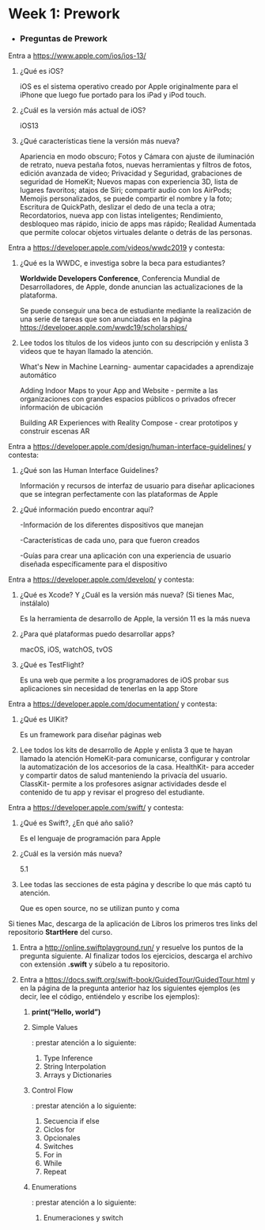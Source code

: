 # Week 1: Prework

- ### Preguntas de Prework

Entra a https://www.apple.com/ios/ios-13/
1. ¿Qué es iOS?

   iOS es el sistema operativo creado por Apple originalmente para el iPhone que luego fue portado para los iPad y iPod touch.

2. ¿Cuál es la versión más actual de iOS?

    iOS13

3. ¿Qué características tiene la versión más nueva?

   Apariencia en modo obscuro; Fotos y Cámara con ajuste de iluminación de retrato, nueva pestaña fotos, nuevas herramientas y filtros de fotos, edición avanzada de video; Privacidad y Seguridad, grabaciones de seguridad de HomeKit; Nuevos mapas con experiencia 3D, lista de lugares favoritos; atajos de Siri; compartir audio con los AirPods; Memojis personalizados, se puede compartir el nombre y la foto; Escritura de QuickPath, deslizar el dedo de una tecla a otra; Recordatorios, nueva app con listas inteligentes; Rendimiento, desbloqueo mas rápido, inicio de apps mas rápido; Realidad Aumentada que permite colocar objetos virtuales delante o detrás de las personas.



Entra a https://developer.apple.com/videos/wwdc2019 y contesta:

1. ¿Qué es la WWDC, e investiga sobre la beca para estudiantes?

   **Worldwide Developers Conference**, Conferencia Mundial de Desarrolladores, de Apple, donde anuncian las actualizaciones de la plataforma.

   Se puede conseguir una beca de estudiante mediante la realización de una serie de tareas que son anunciadas en  la página https://developer.apple.com/wwdc19/scholarships/

2. Lee todos los títulos de los videos junto con su descripción y enlista 3 videos que te hayan llamado la atención.

   What's New in Machine Learning- aumentar capacidades a aprendizaje automático

   Adding Indoor Maps to your App and Website - permite a las organizaciones con grandes espacios públicos o privados ofrecer información de ubicación

   Building AR Experiences with Reality Compose - crear prototipos y construir escenas AR

   

Entra a https://developer.apple.com/design/human-interface-guidelines/ y contesta:

1. ¿Qué son las Human Interface Guidelines?

   Información y recursos de interfaz de usuario para diseñar aplicaciones que se integran perfectamente con las plataformas de Apple

2. ¿Qué información puedo encontrar aquí?

   -Información de los diferentes dispositivos que manejan

   -Características de cada uno, para que fueron creados 

   -Guías para crear una aplicación con una experiencia de usuario diseñada específicamente para el dispositivo

Entra a https://developer.apple.com/develop/ y contesta:

1. ¿Qué es Xcode? Y ¿Cuál es la versión más nueva? (Si tienes Mac, instálalo)

   Es la herramienta de desarrollo de Apple, la versión 11 es la más nueva

2. ¿Para qué plataformas puedo desarrollar apps?

   macOS, iOS, watchOS, tvOS

3. ¿Qué es TestFlight?

   Es una web que permite a los programadores de iOS probar sus aplicaciones sin necesidad de tenerlas en la app Store

Entra a https://developer.apple.com/documentation/ y contesta:

1. ¿Qué es UIKit?

   Es un framework para diseñar páginas web

2. Lee todos los kits de desarrollo de Apple y enlista 3 que te hayan llamado la atención
 HomeKit-para comunicarse, configurar y controlar la automatización de los accesorios de la casa.
 HealthKit- para acceder y compartir datos de salud manteniendo la privacía del usuario.
 ClassKit- permite a los profesores asignar actividades desde el contenido de tu app y revisar el progreso del estudiante.

Entra a https://developer.apple.com/swift/ y contesta:

1. ¿Qué es Swift?, ¿En qué año salió?

   Es el lenguaje de programación para Apple

2. ¿Cuál es la versión más nueva?

   5.1

3. Lee todas las secciones de esta página y describe lo que más captó tu atención.

   Que es open source, no se utilizan punto y coma

Si tienes Mac, descarga de la aplicación de Libros los primeros tres links del repositorio **StartHere** del curso.

1. Entra a http://online.swiftplayground.run/ y resuelve los puntos de la pregunta siguiente. Al finalizar todos los ejercicios, descarga el archivo con extensión **.swift** y súbelo a tu repositorio.

2. Entra a https://docs.swift.org/swift-book/GuidedTour/GuidedTour.html y en la página de la pregunta anterior haz los siguientes ejemplos (es decir, lee el código, entiéndelo y escribe los ejemplos):

   1. **print(“Hello, world”)**

   2. Simple Values

      : prestar atención a lo siguiente:

      1. Type Inference
      2. String Interpolation
      3. Arrays y Dictionaries

   3. Control Flow

      : prestar atención a lo siguiente:

      1. Secuencia if else
      2. Ciclos for
      3. Opcionales
      4. Switches
      5. For in
      6. While
      7. Repeat

   4. Enumerations

      : prestar atención a lo siguiente:

      1. Enumeraciones y switch

